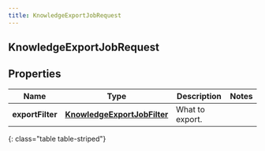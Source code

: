 ```yaml
---
title: KnowledgeExportJobRequest
---
```

## KnowledgeExportJobRequest


## Properties

| Name | Type | Description | Notes |
| ------------ | ------------- | ------------- | ------------- |
| **exportFilter** | <!----><!---->[**KnowledgeExportJobFilter**](KnowledgeExportJobFilter.html)<!----> | What to export. |  |
{: class="table table-striped"}



